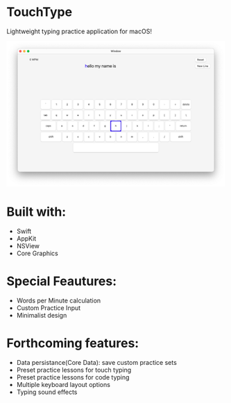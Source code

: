 # TouchType
Lightweight typing practice application for macOS!

![Screenshot](tt2.png)


# Built with:
- Swift <br>
- AppKit <br>
- NSView <br>
- Core Graphics <br>

# Special Feautures:
- Words per Minute calculation <br>
- Custom Practice Input <br>
- Minimalist design <br>

# Forthcoming features:
- Data persistance(Core Data): save custom practice sets <br>
- Preset practice lessons for touch typing <br>
- Preset practice lessons for code typing <br>
- Multiple keyboard layout options <br>
- Typing sound effects <br>
             
